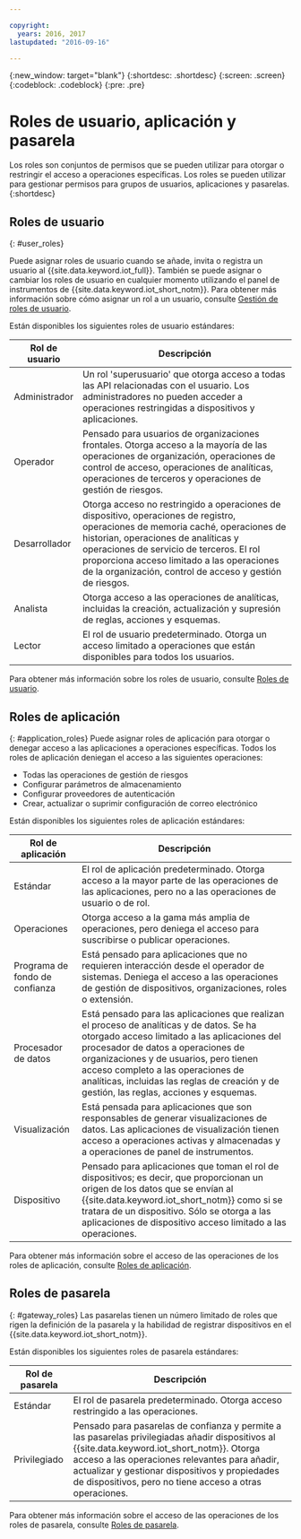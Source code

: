 ```yaml
---

copyright:
  years: 2016, 2017
lastupdated: "2016-09-16"

---
```


{:new_window: target="blank"}
{:shortdesc: .shortdesc}
{:screen: .screen}
{:codeblock: .codeblock}
{:pre: .pre}

# Roles de usuario, aplicación y pasarela

Los roles son conjuntos de permisos que se pueden utilizar para otorgar o restringir el acceso a operaciones específicas. Los roles se pueden utilizar para gestionar permisos para grupos de usuarios, aplicaciones y pasarelas.
{:shortdesc}

## Roles de usuario
{: #user_roles}

Puede asignar roles de usuario cuando se añade, invita o registra un usuario al {{site.data.keyword.iot_full}}. También se puede asignar o cambiar los roles de usuario en cualquier momento utilizando el panel de instrumentos de {{site.data.keyword.iot_short_notm}}. Para obtener más información sobre cómo asignar un rol a un usuario, consulte [Gestión de roles de usuario](managing_user_roles.html).

Están disponibles los siguientes roles de usuario estándares:

Rol de usuario | Descripción
------------- | -------------
Administrador | Un rol 'superusuario' que otorga acceso a todas las API relacionadas con el usuario. Los administradores no pueden acceder a operaciones restringidas a dispositivos y aplicaciones.
Operador | Pensado para usuarios de organizaciones frontales. Otorga acceso a la mayoría de las operaciones de organización, operaciones de control de acceso, operaciones de analíticas, operaciones de terceros y operaciones de gestión de riesgos.
Desarrollador | Otorga acceso no restringido a operaciones de dispositivo, operaciones de registro, operaciones de memoria caché, operaciones de historian, operaciones de analíticas y operaciones de servicio de terceros. El rol proporciona acceso limitado a las operaciones de la organización, control de acceso y gestión de riesgos.
Analista | Otorga acceso a las operaciones de analíticas, incluidas la creación, actualización y supresión de reglas, acciones y esquemas.
Lector | El rol de usuario predeterminado. Otorga un acceso limitado a operaciones que están disponibles para todos los usuarios.

Para obtener más información sobre los roles de usuario, consulte [Roles de usuario](reference/roles_access.html).

## Roles de aplicación
{: #application_roles}
Puede asignar roles de aplicación para otorgar o denegar acceso a las aplicaciones a operaciones específicas. Todos los roles de aplicación deniegan el acceso a las siguientes operaciones:

- Todas las operaciones de gestión de riesgos
- Configurar parámetros de almacenamiento
- Configurar proveedores de autenticación
- Crear, actualizar o suprimir configuración de correo electrónico

Están disponibles los siguientes roles de aplicación estándares:

Rol de aplicación | Descripción
------------- | -------------
Estándar | El rol de aplicación predeterminado. Otorga acceso a la mayor parte de las operaciones de las aplicaciones, pero no a las operaciones de usuario o de rol.   
Operaciones | Otorga acceso a la gama más amplia de operaciones, pero deniega el acceso para suscribirse o publicar operaciones.
Programa de fondo de confianza | Está pensado para aplicaciones que no requieren interacción desde el operador de sistemas. Deniega el acceso a las operaciones de gestión de dispositivos, organizaciones, roles o extensión.
Procesador de datos | Está pensado para las aplicaciones que realizan el proceso de analíticas y de datos. Se ha otorgado acceso limitado a las aplicaciones del procesador de datos a operaciones de organizaciones y de usuarios, pero tienen acceso completo a las operaciones de analíticas, incluidas las reglas de creación y de gestión, las reglas, acciones y esquemas.
Visualización | Está pensada para aplicaciones que son responsables de generar visualizaciones de datos. Las aplicaciones de visualización tienen acceso a operaciones activas y almacenadas y a operaciones de panel de instrumentos.
Dispositivo | Pensado para aplicaciones que toman el rol de dispositivos; es decir, que proporcionan un origen de los datos que se envían al {{site.data.keyword.iot_short_notm}} como si se tratara de un dispositivo. Sólo se otorga a las aplicaciones de dispositivo acceso limitado a las operaciones.

Para obtener más información sobre el acceso de las operaciones de los roles de aplicación, consulte [Roles de aplicación](reference/app_roles_access.html).

## Roles de pasarela
{: #gateway_roles}
Las pasarelas tienen un número limitado de roles que rigen la definición de la pasarela y la habilidad de registrar dispositivos en el {{site.data.keyword.iot_short_notm}}.

Están disponibles los siguientes roles de pasarela estándares:

Rol de pasarela | Descripción
------------- | -------------
Estándar | El rol de pasarela predeterminado. Otorga acceso restringido a las operaciones.
Privilegiado | Pensado para pasarelas de confianza y permite a las pasarelas privilegiadas añadir dispositivos al {{site.data.keyword.iot_short_notm}}. Otorga acceso a las operaciones relevantes para añadir, actualizar y gestionar dispositivos y propiedades de dispositivos, pero no tiene acceso a otras operaciones.  

Para obtener más información sobre el acceso de las operaciones de los roles de pasarela, consulte [Roles de pasarela](reference/gateway_roles_access.html).
